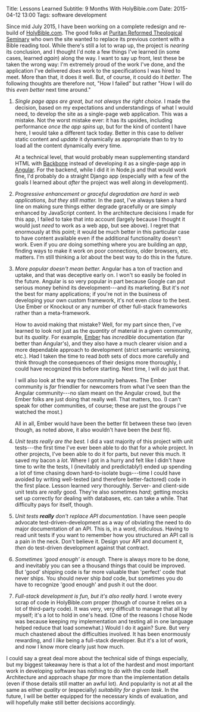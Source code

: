 Title: Lessons Learned
Subtitle: 9 Months With HolyBible.com
Date: 2015-04-12 13:00
Tags: software development

Since mid July 2015, I have been working on a complete redesign and re-build of
[HolyBible.com]. The good folks at [Puritan Reformed Theological Seminary] who
own the site wanted to replace its previous content with a Bible reading tool.
While there's still a lot to wrap up, the project is *nearing* its conclusion,
and I thought I'd note a few things I've learned (in some cases, learned
*again*) along the way. I want to say up front, lest these be taken the wrong
way: I'm extremely proud of the work I've done, and the application I've
delivered *does* work to the specifications I was hired to meet. More than that,
it does it well. But, of course, it could do it *better*. The following thoughts
are therefore not, "How I failed" but rather "How I will do this *even better*
next time around."

[HolyBible.com]: //holybible.com
[Puritan Reformed Theological Seminary]: //prts.edu

 1. *Single page apps are great, but not always the right choice.* I made the
    decision, based on my expectations and understandings of what I would need,
    to develop the site as a single-page web application. This was a mistake.
    Not the worst mistake ever: it has its upsides, including performance *once
    the app spins up*, but for the kind of content I have here, I would take a
    different tack today. Better in this case to deliver static content and
    *update* it dynamically as appropriate than to try to load all the content
    dynamically every time.

    At a technical level, that would probably mean supplementing standard HTML
    with [Backbone] instead of developing it as a single-page app in [Angular].
    For the backend, while I did it in Node.js and that would work fine, I'd
    probably do a straight Django app (especially with a few of the goals I
    learned about *after* the project was well along in development).

 2. *Progressive enhancement or graceful degradation are hard in web
    applications, but they still matter.* In the past, I've always taken a hard
    line on making sure things either degrade gracefully or are simply enhanced
    by JavaScript content. In the architecture decisions I made for this app, I
    failed to take that into account (largely because I thought it would just
    *need* to work as a web app, but see above). I regret that enormously at
    this point; it would be much better in this particular case to have content
    available even if the additional functionality doesn't work. Even if you
    *are* doing something where you are building an *app*, finding ways to make
    it work on poor connections, older browsers, etc. matters. I'm still
    thinking a *lot* about the best way to do this in the future.

 3. *More popular doesn't mean better.* Angular has a ton of traction and
    uptake, and that was deceptive early on. I won't so easily be fooled in the
    future. Angular is so very popular in part because Google can put serious
    money behind its development---and its marketing. But it's *not* the best
    for many applications; if you're not in the business of developing your own
    custom framework, it's not even *close* to the best. Use Ember or Knockout
    or any number of other full-stack frameworks rather than a meta-framework.

    How to avoid making that mistake? Well, for my part since then, I've learned
    to look not just as the *quantity* of material in a given community, but its
    *quality*. For example, [Ember] has *incredible* documentation (far better
    than Angular's), and they also have a much clearer vision and a more
    dependable approach to development (strict semantic versioning, etc.). Had I
    taken the time to read *both* sets of docs more carefully and think through
    the consequences of their designs more thoroughly, I could have recognized
    this before starting. Next time, I will do just that.

    I will also look at the way the community behaves. The Ember community is
    *far* friendlier for newcomers from what I've seen than the Angular
    community---no slam meant on the Angular crowd, but the Ember folks are just
    doing that really well. That matters, too. (I can't speak for other
    communities, of course; these are just the groups I've watched the most.)
    
    All in all, Ember would have been the better fit between these two (even
    though, as noted above, it also wouldn't have been the *best* fit).
    
 4. *Unit tests really are the best.* I did a vast majority of this project with
    unit tests---the first time I've ever been able to do that for a whole
    project. In other projects, I've been able to do it for parts, but never
    this much. It saved my bacon a *lot*. Where I got in a hurry and felt like I
    didn't have time to write the tests, I (inevitably and predictably!) ended
    up spending a lot of time chasing down hard-to-isolate bugs---time I could
    have avoided by writing well-tested (and therefore better-factored) code in
    the first place. Lesson learned *very* thoroughly. Server- and client-side
    unit tests are *really* good. They're also sometimes *hard*; getting mocks
    set up correctly for dealing with databases, etc. can take a while. That
    difficulty pays for itself, though.

 5. *Unit tests **really** don't replace API documentation.* I have seen people
    advocate test-driven-development as a way of obviating the need to do major
    documentation of an API. This is, in a word, ridiculous. Having to read unit
    tests if you want to remember how you structured an API call is a pain in
    the neck. Don't believe it. Design your API and document it, *then* do
    test-driven development against that contract.

 6. *Sometimes 'good enough' is enough.* There is always more to be done, and
    inevitably you can see a thousand things that could be improved. But 'good'
    shipping code is far more valuable than 'perfect' code that never ships. You
    should never ship *bad* code, but sometimes you do have to recognize 'good
    enough' and push it out the door.

 7. *Full-stack development is fun, but it's also really hard.* I wrote every
    scrap of code in HolyBible.com proper (though of course it relies on a lot
    of third-party code). It was very, very difficult to manage that all by
    myself; it's a lot to hold in one's head. (One of the reasons I chose Node
    was because keeping my implementation and testing all in one language helped
    reduce that load somewhat.) Would I do it again? Sure. But very much
    chastened about the difficulties involved. It has been enormously rewarding,
    and I *like* being a full-stack developer. But it's a lot of work, and now I
    know more clearly just how much.

[Backbone]: //backbonejs.org
[Angular]: //angularjs.org
[Ember]: //emberjs.com

I could say a great deal more about the technical side of things especially, but
my biggest takeaway here is that a lot of the hardest and most important work in
developing software has nothing to do with the code itself. Architecture and
approach shape *far* more than the implementation details (even if those details
still matter an awful lot). And popularity is not at all the same as either
*quality* or (especially) *suitability for a given task*. In the future, I will
be better equipped for the necessary kinds of evaluation, and will hopefully
make still better decisions accordingly.